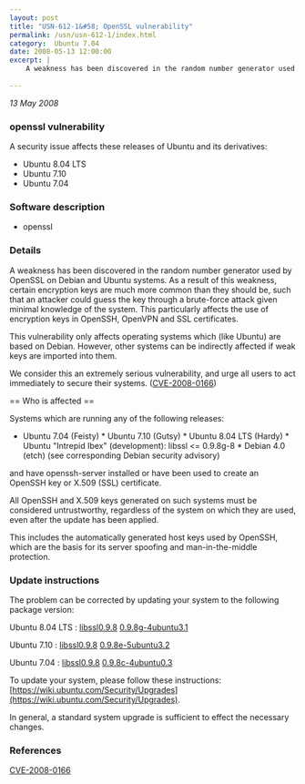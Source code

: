 ```yaml
---
layout: post
title: "USN-612-1&#58; OpenSSL vulnerability"
permalink: /usn/usn-612-1/index.html
category:  Ubuntu 7.04
date: 2008-05-13 12:00:00
excerpt: |
    A weakness has been discovered in the random number generator used by OpenSSL on Debian and Ubuntu systems.  As a result of this weakness, certain encryption keys are much more common than they should be, such that an attacker could guess the key through a brute-force attack given minimal knowledge of the system.  This particularly affects the use of encryption keys in OpenSSH, OpenVPN and SSL certificates.
    
---
```


 
 
 

*13 May 2008*

### openssl vulnerability

A security issue affects these releases of Ubuntu and its derivatives:

* Ubuntu 8.04 LTS
* Ubuntu 7.10
* Ubuntu 7.04

### Software description

* openssl 

### Details

A weakness has been discovered in the random number generator used by OpenSSL on Debian and Ubuntu systems. As a result of this weakness, certain encryption keys are much more common than they should be, such that an attacker could guess the key through a brute-force attack given minimal knowledge of the system. This particularly affects the use of encryption keys in OpenSSH, OpenVPN and SSL certificates.

This vulnerability only affects operating systems which (like Ubuntu) are based on Debian. However, other systems can be indirectly affected if weak keys are imported into them.

We consider this an extremely serious vulnerability, and urge all users to act immediately to secure their systems. ([CVE-2008-0166](http://people.ubuntu.com/~ubuntu-security/cve/CVE-2008-0166))

== Who is affected ==

Systems which are running any of the following releases:

 * Ubuntu 7.04 (Feisty) * Ubuntu 7.10 (Gutsy) * Ubuntu 8.04 LTS (Hardy) * Ubuntu &quot;Intrepid Ibex&quot; (development): libssl &lt;= 0.9.8g-8 * Debian 4.0 (etch) (see corresponding Debian security advisory)

and have openssh-server installed or have been used to create an OpenSSH key or X.509 (SSL) certificate.

All OpenSSH and X.509 keys generated on such systems must be considered untrustworthy, regardless of the system on which they are used, even after the update has been applied.

This includes the automatically generated host keys used by OpenSSH, which are the basis for its server spoofing and man-in-the-middle protection. 

### Update instructions

The problem can be corrected by updating your system to the following package version:

Ubuntu 8.04 LTS
 : [libssl0.9.8](https://launchpad.net/ubuntu/+source/openssl) <span> [0.9.8g-4ubuntu3.1](https://launchpad.net/ubuntu/+source/openssl/0.9.8g-4ubuntu3.1) </span> 

Ubuntu 7.10
 : [libssl0.9.8](https://launchpad.net/ubuntu/+source/openssl) <span> [0.9.8e-5ubuntu3.2](https://launchpad.net/ubuntu/+source/openssl/0.9.8e-5ubuntu3.2) </span> 

Ubuntu 7.04
 : [libssl0.9.8](https://launchpad.net/ubuntu/+source/openssl) <span> [0.9.8c-4ubuntu0.3](https://launchpad.net/ubuntu/+source/openssl/0.9.8c-4ubuntu0.3) </span> 

To update your system, please follow these instructions: [https://wiki.ubuntu.com/Security/Upgrades](https://wiki.ubuntu.com/Security/Upgrades).

In general, a standard system upgrade is sufficient to effect the necessary changes. 

### References

 
 [CVE-2008-0166](http://people.ubuntu.com/~ubuntu-security/cve/CVE-2008-0166)
 

